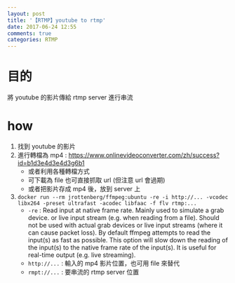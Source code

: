 ```yaml
---
layout: post
title: '【RTMP】youtube to rtmp'
date: 2017-06-24 12:55
comments: true
categories: RTMP
---
```

# 目的
將 youtube 的影片傳給 rtmp server 進行串流

# how
1. 找到 youtube 的影片
2. 進行轉檔為 mp4 : https://www.onlinevideoconverter.com/zh/success?id=b1d3e4d3e4d3g6b1
    - 或者利用各種轉檔方式
    - 可下載為 file 也可直接抓取 url (但注意 url 會過期)
    - 或者把影片存成 mp4 後，放到 server 上
3. `docker run --rm jrottenberg/ffmpeg:ubuntu -re -i http://... -vcodec libx264 -preset ultrafast -acodec libfaac -f flv rtmp:...`
    - `-re` : Read input at native frame rate. Mainly used to simulate a grab device.  or live input stream (e.g. when reading from a file). Should not be used with actual grab devices or live input streams (where it can cause packet loss).  By default ffmpeg attempts to read the input(s) as fast as possible.  This option will slow down the reading of the input(s) to the native frame rate of the input(s). It is useful for real-time output (e.g. live streaming).
    - `http://...` : 輸入的 mp4 影片位置，也可用 file 來替代
    - `rmpt://...` : 要串流的 rtmp server 位置